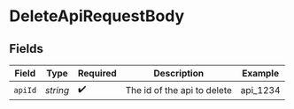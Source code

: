# DeleteApiRequestBody


## Fields

| Field                       | Type                        | Required                    | Description                 | Example                     |
| --------------------------- | --------------------------- | --------------------------- | --------------------------- | --------------------------- |
| `apiId`                     | *string*                    | :heavy_check_mark:          | The id of the api to delete | api_1234                    |